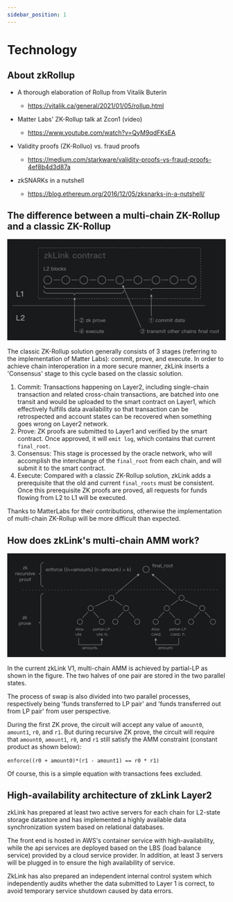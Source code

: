 ```yaml
---
sidebar_position: 1
---
```


# Technology

## About zkRollup
- A thorough elaboration of Rollup from Vitalik Buterin

  - https://vitalik.ca/general/2021/01/05/rollup.html

- Matter Labs' ZK-Rollup talk at Zcon1 (video)

  - https://www.youtube.com/watch?v=QyM9qdFKsEA

- Validity proofs (ZK-Rolluo) vs. fraud proofs

  - https://medium.com/starkware/validity-proofs-vs-fraud-proofs-4ef8b4d3d87a

- zkSNARKs in a nutshell

  - https://blog.ethereum.org/2016/12/05/zksnarks-in-a-nutshell/


## The difference between a multi-chain ZK-Rollup and a classic ZK-Rollup
![Contract](../../static/img/contract.jpeg)

The classic ZK-Rollup solution generally consists of 3 stages (referring to the implementation of Matter Labs): commit, prove, and execute. In order to achieve chain interoperation in a more secure manner, zkLink inserts a 'Consensus' stage to this cycle based on the classic solution.
1. <span className="highlight">Commit</span>: Transactions happening on Layer2, including single-chain transaction and related cross-chain transactions, are batched into one transit and would be uploaded to the smart contract on Layer1, which effectively fulfills data availability so that transaction can be retrospected and account states can be recovered when something goes wrong on Layer2 network.
2. <span className="highlight">Prove</span>: ZK proofs are submitted to Layer1 and verified by the smart contract. Once approved, it will `emit log`, which contains that current `final_root`.
3. <span className="highlight">Consensus</span>: This stage is processed by the oracle network, who will accomplish the interchange of the `final_root` from each chain, and will submit it to the smart contract.
4. <span className="highlight">Execute</span>: Compared with a classic ZK-Rollup solution, zkLink adds a prerequisite that the old and current `final_roots` must be consistent. Once this prerequisite ZK proofs are proved, all requests for funds flowing from L2 to L1 will be executed.

Thanks to MatterLabs for their contributions, otherwise the implementation of multi-chain ZK-Rollup will be more difficult than expected.

## How does zkLink's multi-chain AMM work?
![AMM](../../static/img/amm.jpeg)

In the current zkLink V1, multi-chain AMM is achieved by partial-LP as shown in the figure. The two halves of one pair are stored in the two parallel states.

The process of swap is also divided into two parallel processes, respectively being 'funds transferred to LP pair' and 'funds transferred out from LP pair' from user perspective.

During the first ZK prove, the circuit will accept any value of `amount0`, `amount1`, `r0`, and `r1`. But during recursive ZK prove, the circuit will require that `amount0`, `amount1`, `r0`, and `r1`
still satisfy the AMM constraint (constant product as shown below):

`enforce((r0 + amount0)*(r1 - amount1) == r0 * r1)`

Of course, this is a simple equation with transactions fees excluded.

## High-availability architecture of zkLink Layer2

zkLink has prepared at least two active servers for each chain for L2-state storage datastore and has implemented a highly available data synchronization system based on relational databases.

The front end is hosted in AWS's container service with high-availability, while the api services are deployed based on the LBS (load balance service) provided by a cloud service provider. In addition, at least 3 servers will be plugged in to ensure the high availability of service.

ZkLink has also prepared an independent internal control system which independently audits whether the data submitted to Layer 1 is correct, to avoid temporary service shutdown caused by data errors.
